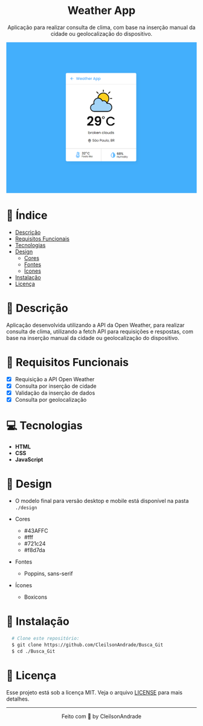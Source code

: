 <div align="center">
  <h1>Weather App</h1>
  <p>Aplicação para realizar consulta de clima, com base na inserção manual da cidade ou geolocalização do dispositivo.</p>
  <img src="./design/desktop.png" alt="Logo" width="800">
</div>

# 📒 Índice
* [Descrição](#descrição)
* [Requisitos Funcionais](#requisitos)
* [Tecnologias](#tecnologias)
* [Design](#design)
  * [Cores](#cores)
  * [Fontes](#fontes)
  * [Ícones](#ícones)
* [Instalação](#instalação)
* [Licença](#licença)

# 📃 <span id="descrição">Descrição</span>
Aplicação desenvolvida utilizando a API da Open Weather, para realizar consulta de clima, utilizando a fetch API para requisições e respostas, com base na inserção manual da cidade ou geolocalização do dispositivo.

# 📌 <span id="requisitos">Requisitos Funcionais</span>
- [x] Requisição a API Open Weather<br>
- [x] Consulta por inserção de cidade<br>
- [x] Validação da inserção de dados<br>
- [x] Consulta por geolocalização<br>

# 💻 <span id="tecnologias">Tecnologias</span>
- **HTML**
- **CSS**
- **JavaScript**

# 🎨 <span id="design">Design</span>
- O modelo final para versão desktop e mobile está disponível na pasta `./design`

- <span id="cores">Cores<br></span>
  * #43AFFC<br>
  * #fff<br>
  * #721c24<br>
  * #f8d7da<br>

- <span id="fontes">Fontes<br></span>
  * Poppins, sans-serif

- <span id="ícones">Ícones<br></span>
  * Boxicons

# 🚀 <span id="instalação">Instalação</span>
```bash
  # Clone este repositório:
  $ git clone https://github.com/CleilsonAndrade/Busca_Git
  $ cd ./Busca_Git
```

# 📝 <span id="licença">Licença</span>
Esse projeto está sob a licença MIT. Veja o arquivo [LICENSE](LICENSE) para mais detalhes.

---

<p align="center">
  Feito com 💜 by CleilsonAndrade
</p>
